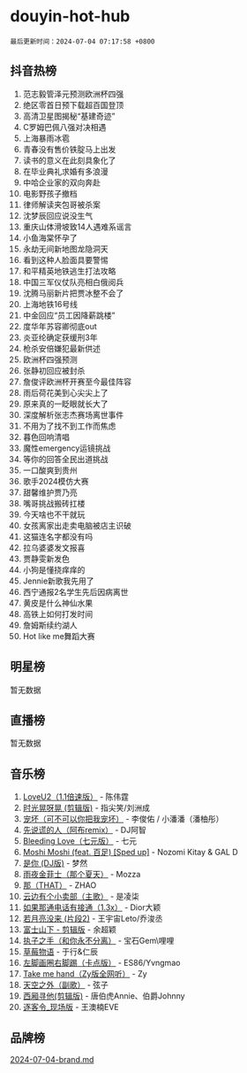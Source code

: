 # douyin-hot-hub

`最后更新时间：2024-07-04 07:17:58 +0800`

## 抖音热榜

1. 范志毅管泽元预测欧洲杯四强
1. 绝区零首日预下载超百国登顶
1. 高清卫星图揭秘“基建奇迹”
1. C罗姆巴佩八强对决相遇
1. 上海暴雨冰雹
1. 青春没有售价铁腚马上出发
1. 读书的意义在此刻具象化了
1. 在毕业典礼求婚有多浪漫
1. 中哈企业家的双向奔赴
1. 电影野孩子撤档
1. 律师解读夹包哥被杀案
1. 沈梦辰回应说没生气
1. 重庆山体滑坡致14人遇难系谣言
1. 小鱼海棠怀孕了
1. 永劫无间新地图龙隐洞天
1. 看到这种人脸面具要警惕
1. 和平精英地铁逃生打法攻略
1. 中国三军仪仗队亮相白俄阅兵
1. 沈腾马丽新片把贾冰整不会了
1. 上海地铁16号线
1. 中金回应“员工因降薪跳楼”
1. 度华年苏容卿彻底out
1. 炎亚纶确定获缓刑3年
1. 枪杀安倍嫌犯最新供述
1. 欧洲杯四强预测
1. 张静初回应被封杀
1. 詹俊评欧洲杯开赛至今最佳阵容
1. 雨后荷花美到心尖尖上了
1. 原来真的一眨眼就长大了
1. 深度解析张志杰赛场离世事件
1. 不用为了找不到工作而焦虑
1. 暮色回响清唱
1. 魔性emergency运镜挑战
1. 等你的回答全民出道挑战
1. 一口酸爽到贵州
1. 歌手2024模仿大赛
1. 甜馨维护贾乃亮
1. 嘴哥挑战搬砖扛楼
1. 今天啥也不干就玩
1. 女孩离家出走卖电脑被店主识破
1. 这猫连名字都没有吗
1. 拉乌婆婆发文报喜
1. 贾静雯新发色
1. 小狗是懂挠痒痒的
1. Jennie新歌我先用了
1. 西宁通报2名学生先后因病离世
1. 黄皮是什么神仙水果
1. 高铁上如何打发时间
1. 詹姆斯续约湖人
1. Hot like me舞蹈大赛

## 明星榜

暂无数据

## 直播榜

暂无数据

## 音乐榜

1. [LoveU2（1.1倍速版）](https://sf5-hl-cdn-tos.douyinstatic.com/obj/tos-cn-ve-2774/oQMeDffLaEmgMwgCOEMAFCI6INzoFPgWdD0rsa) - 陈伟霆
1. [时光晃呀晃 (剪辑版)](https://sf3-cdn-tos.douyinstatic.com/obj/tos-cn-ve-2774/o8ACeQem3gwI1x3GIYGAfKG0LJebKFRJDwRwyW) - 指尖笑/刘洲成
1. [宠坏（可不可以你把我宠坏）](https://sf5-hl-cdn-tos.douyinstatic.com/obj/tos-cn-ve-2774/ocWI8ft2gd0rAfXKzvKGeMQM6fVLTLfA8UJzwl) - 李俊佑 / 小潘潘（潘柚彤）
1. [先说谎的人（阿布remix）](https://sf5-hl-cdn-tos.douyinstatic.com/obj/tos-cn-ve-2774/owQtOFmAzBgxBKDOYfeCTQTgE9cDORrOQqmCZy) - DJ阿智
1. [Bleeding Love（七元版）](https://sf3-cdn-tos.douyinstatic.com/obj/tos-cn-ve-2774/oEgC9eZFHQ1MfSRnrfkzFp8AayDWqAQMABBgUs) - 七元
1. [Moshi Moshi (feat. 百足) [Sped up]](https://sf3-cdn-tos.douyinstatic.com/obj/tos-cn-ve-2774/ocCPFQcXJLeroaIdQLIGAoeeYM3OAUYGDguHXz) - Nozomi Kitay & GAL D
1. [是你 (DJ版)](https://sf3-cdn-tos.douyinstatic.com/obj/tos-cn-ve-2774/1ec766e572b34c42853ce6315d426850) - 梦然
1. [雨夜金菲士（那个夏天）](https://sf3-cdn-tos.douyinstatic.com/obj/tos-cn-ve-2774/osPmPLDWQBBE2Z6bftCgYwkFaF4pEYEneXaZQs) - Mozza
1. [那（THAT）](https://sf3-cdn-tos.douyinstatic.com/obj/tos-cn-ve-2774/oIIWGeBZCnlGx9tl0gFlCfwlQbj7QWAD8HYAGg) - ZHAO
1. [云边有个小卖部（主歌）](https://sf5-hl-cdn-tos.douyinstatic.com/obj/tos-cn-ve-2774/okvgzOZylLA4WYUHkAhpy5DrCiqAmBjiMIkJp) - 是凌柒
1. [如果那通电话有接通（1.3x）](https://sf5-hl-cdn-tos.douyinstatic.com/obj/tos-cn-ve-2774/ocJeJKhUhAJG8EYZiEFfGFAPkD3beMQ5mwDv1e) - Dior大颖
1. [若月亮没来 (片段2)](https://sf5-hl-cdn-tos.douyinstatic.com/obj/tos-cn-ve-2774/ocQavLLjkCOeDxGyYeIMGgNAIwJ0QXE1Ve3Fzv) - 王宇宙Leto/乔浚丞
1. [富士山下 - 剪辑版](https://sf5-hl-cdn-tos.douyinstatic.com/obj/tos-cn-ve-2774/o4QGmeUZhQXvtC5BDkogeQni8WbdCBUJEYI12v) - 余超颖
1. [执子之手（和你永不分离）](https://sf5-hl-cdn-tos.douyinstatic.com/obj/tos-cn-ve-2774/oU4mUWISThYfqtA61VOl8PAQGeK2LGGQfFCZfY) - 宝石Gem\哩哩
1. [草莓物语](https://sf5-hl-cdn-tos.douyinstatic.com/obj/tos-cn-ve-2774/okynhJ7jEAIIZBfsLgYMEI8QC3WbQNN66RKzhT) - 于行&仁辰
1. [左脚画圈右脚踢（卡点版）](https://sf5-hl-cdn-tos.douyinstatic.com/obj/tos-cn-ve-2774/oAoAIr8BJv8B7W4CEBMsaSfDWrAiF4izwIDMJg) - ES86/Yvngmao
1. [Take me hand（Zy版全网听）](https://sf5-hl-cdn-tos.douyinstatic.com/obj/tos-cn-ve-2774/owyUoUuVpA1I7BiszAYMSqbGseWQw8P7Ea2BiR) - Zy
1. [天空之外（副歌）](https://sf5-hl-cdn-tos.douyinstatic.com/obj/tos-cn-ve-2774/oAYn0BTp8jS8iSyZSHMUWAikyvAWI1c7aiJTr) - 弦子
1. [西厢寻他(剪辑版)](https://sf5-hl-cdn-tos.douyinstatic.com/obj/tos-cn-ve-2774/oUsAVfAQKlRNxEv5qxvIB8o5qmIWUcXbzJKJhw) - 唐伯虎Annie、伯爵Johnny
1. [逐客令_现场版](https://sf3-cdn-tos.douyinstatic.com/obj/tos-cn-ve-2774/okjvqFftEMAIgLPvI8f4MT5CZVyxmDQdBOwjBv) - 王澳楠EVE

## 品牌榜

[2024-07-04-brand.md](2024-07-04-brand.md)
